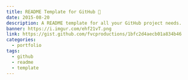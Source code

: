 ```yaml
---
title: README Template for GitHub 📄
date: 2015-08-20
description: A README template for all your GitHub project needs.
banner: https://i.imgur.com/ehf21vT.png
link: https://gist.github.com/fvcproductions/1bfc2d4aecb01a834b46
categories:
  - portfolio
tags:
  - github
  - readme
  - template
---
```

